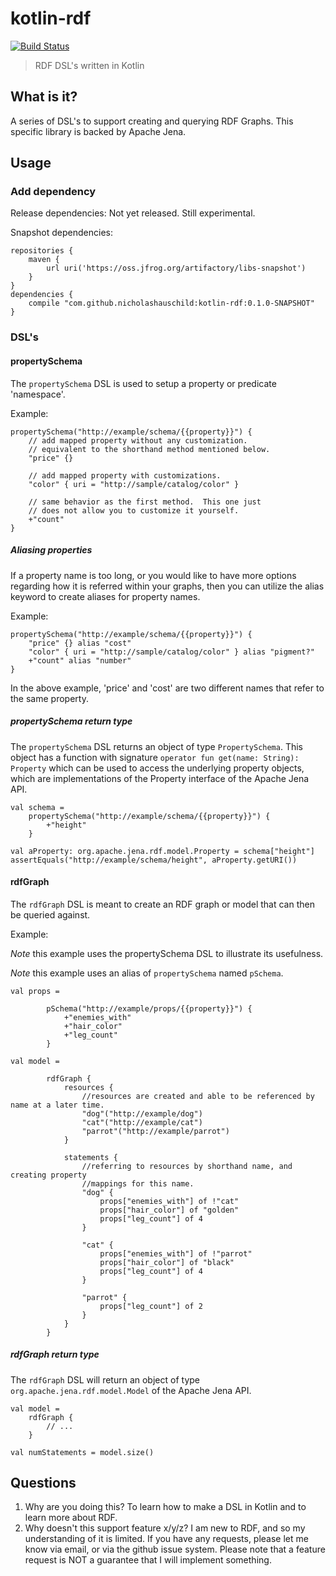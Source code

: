 # kotlin-rdf
[![Build Status](https://img.shields.io/travis/nicholashauschild/kotlin-rdf/master.svg?style=flat-square)](https://travis-ci.org/nicholashauschild/kotlin-rdf)

> RDF DSL's written in Kotlin

## What is it?
A series of DSL's to support creating and querying RDF Graphs.
This specific library is backed by Apache Jena.

## Usage

### Add dependency
Release dependencies: Not yet released.  Still experimental.

Snapshot dependencies:
```
repositories {
    maven {
        url uri('https://oss.jfrog.org/artifactory/libs-snapshot')
    }
}
dependencies {
    compile "com.github.nicholashauschild:kotlin-rdf:0.1.0-SNAPSHOT"
}
```

### DSL's

#### propertySchema
The `propertySchema` DSL is used to setup a property or predicate 'namespace'.

Example:
```
propertySchema("http://example/schema/{{property}}") {
    // add mapped property without any customization.
    // equivalent to the shorthand method mentioned below.
    "price" {}
    
    // add mapped property with customizations.
    "color" { uri = "http://sample/catalog/color" }
    
    // same behavior as the first method.  This one just
    // does not allow you to customize it yourself.
    +"count"
}
```

##### Aliasing properties
If a property name is too long, or you would like to have more options
regarding how it is referred within your graphs, then you can utilize
the alias keyword to create aliases for property names.

Example:
```
propertySchema("http://example/schema/{{property}}") {
    "price" {} alias "cost"
    "color" { uri = "http://sample/catalog/color" } alias "pigment?"
    +"count" alias "number"
}
```

In the above example, 'price' and 'cost' are two different names that refer to
the same property.

##### propertySchema return type
The `propertySchema` DSL returns an object of type `PropertySchema`.  This object
has a function with signature `operator fun get(name: String): Property` which can be used to access the
underlying property objects, which are implementations of the Property interface of the Apache Jena API.

```
val schema =
    propertySchema("http://example/schema/{{property}}") {
        +"height"
    }
    
val aProperty: org.apache.jena.rdf.model.Property = schema["height"]
assertEquals("http://example/schema/height", aProperty.getURI())
```

#### rdfGraph
The `rdfGraph` DSL is meant to create an RDF graph or model
that can then be queried against.

Example:

*Note* this example uses the propertySchema DSL to illustrate
its usefulness.

*Note* this example uses an alias of `propertySchema` named `pSchema`.

```
val props =

        pSchema("http://example/props/{{property}}") {
            +"enemies_with"
            +"hair_color"
            +"leg_count"
        }

val model =

        rdfGraph {
            resources {
                //resources are created and able to be referenced by name at a later time.
                "dog"("http://example/dog")
                "cat"("http://example/cat")
                "parrot"("http://example/parrot")
            }

            statements {
                //referring to resources by shorthand name, and creating property
                //mappings for this name.
                "dog" {
                    props["enemies_with"] of !"cat"
                    props["hair_color"] of "golden"
                    props["leg_count"] of 4
                }

                "cat" {
                    props["enemies_with"] of !"parrot"
                    props["hair_color"] of "black"
                    props["leg_count"] of 4
                }

                "parrot" {
                    props["leg_count"] of 2
                }
            }
        }
```

##### rdfGraph return type
The `rdfGraph` DSL will return an object of type `org.apache.jena.rdf.model.Model` of the Apache Jena API.

```
val model =
    rdfGraph {
        // ...
    }
    
val numStatements = model.size()
```

## Questions
1. Why are you doing this? To learn how to make a DSL in Kotlin and to learn more about RDF.
2. Why doesn't this support feature x/y/z?  I am new to RDF, and so my understanding of it is limited.  If you have any requests, please let me know via email, or via the github issue system.  Please note that a feature request is NOT a guarantee that I will implement something.